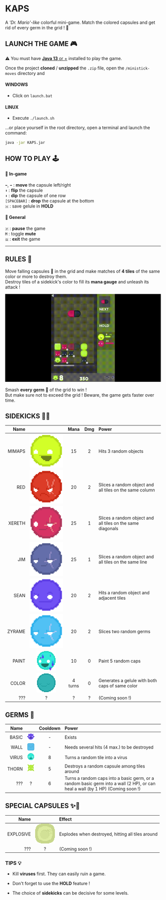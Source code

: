 # KAPS

A *'Dr. Mario'-like* colorful mini-game. Match the colored capsules and
get rid of every germ in the grid ! 🧪


## LAUNCH THE GAME 🎮
⚠ You must have [**Java 13** or +](https://www.oracle.com/java/technologies/javase/jdk13-archive-downloads.html)
installed to play the game.

Once the project **cloned** / **unzipped** the <code>.zip</code> file, open the <code>/ministick-moves</code>
directory and

#### WINDOWS
- Click on `launch.bat`

#### LINUX
- Execute `./launch.sh`

...or place yourself in the root directory,
open a terminal and launch the command:
```bash
java -jar KAPS.jar
```

## HOW TO PLAY 🕹

#### 💊 In-game
`⬅`, `➡` : **move** the capsule left/right  
`⬆` : **flip** the capsule  
`⬇` : **dip** the capsule of one row  
`[SPACEBAR]` : **drop** the capsule at the bottom  
`🇭` : save gelule in **HOLD**

#### 💊 General
`🇵` : **pause** the game  
`M` : toggle **mute**  
`🇶` : **exit** the game

---

## RULES 📜
Move falling capsules 💊 in the grid and make matches of **4 tiles** of the same color or more
to destroy them.  
Destroy tiles of a sidekick's color to fill its **mana gauge** and unleash its attack !

![alt text](img/screens/KAPSjava-clip.gif "Quick gaeplay")

Smash **every germ** 🦠 of the grid to win !  
But make sure not to exceed the grid ! Beware, the game gets faster over time.


## SIDEKICKS 🤜‍🤛
| Name | | Mana | Dmg | Power |  
|---:|:---:|:---:|:---:|:---|   
| MIMAPS | ![alt text](img/sidekicks/Mimaps_0.png "Mimaps") | 15       | 2 | Hits 3 random objects
| RED    | ![alt text](img/sidekicks/Red_0.png "Red")       | 20       | 2 | Slices a random object and all tiles on the same column
| XERETH | ![alt text](img/sidekicks/Xereth_0.png "Xereth") | 25       | 1 | Slices a random object and all tiles on the same diagonals
| JIM    | ![alt text](img/sidekicks/Jim_0.png "Jim")       | 25      | 1 | Slices a random object and all tiles on the same line
| SEAN   | ![alt text](img/sidekicks/Sean_0.png "Sean")     | 20       | 2 | Hits a random object and adjacent tiles
| ZYRAME | ![alt text](img/sidekicks/Zyrame_0.png "Zyrame") | 20       | 2 | Slices two random germs
| PAINT  | ![alt text](img/sidekicks/Paint_0.png "Paint")   | 10       | 0 | Paint 5 random caps
| COLOR  | ![alt text](img/sidekicks/Color_0.png "Color")   | 4 turns  | 0 | Generates a gelule with both caps of same color
| ???    | ? | ? | ? | (Coming soon !)

## GERMS 🦠
| Name | | Cooldown | Power |  
|---:|:---:|:---:|:---|   
| BASIC | ![alt text](img/germs/basic/1_0.png "Basic") | - | Exists
| WALL  | ![alt text](img/germs/wall4/2_0.png "Wall")  | - | Needs several hits (4 max.) to be destroyed
| VIRUS | ![alt text](img/germs/virus/5_0.png "Virus") | 8 | Turns a random tile into a virus
| THORN | ![alt text](img/germs/thorn/4_0.png "Thorn") | 5 | Destroys a random capsule among tiles around
| ???   | ? | 6 | Turns a random caps into a basic germ, or a random basic germ into a wall (2 HP), or can heal a wall (by 1 HP) (Coming soon !)


## SPECIAL CAPSULES ✨💊
| Name | | Effect |  
|---:|:---:|:---|   
| EXPLOSIVE | ![alt text](img/caps/bomb/7.png "Explosive") | Explodes when destroyed, hitting all tiles around
| ???       | ? | (Coming soon !)



### TIPS 💡

- Kill **viruses** first. They can easily ruin a game.

- Don't forget to use the **HOLD** feature !

- The choice of **sidekicks** can be decisive for some levels.
